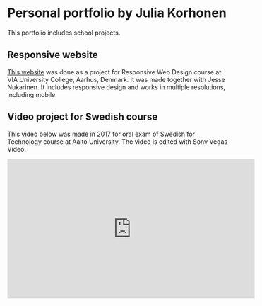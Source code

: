 # Personal portfolio by Julia Korhonen
This portfolio includes school projects. 
## Responsive website
[This website](https://juliakorhonen.github.io/Responsive-website) was done as a project for Responsive Web Design course at VIA University College, Aarhus, Denmark. It was made together with Jesse Nukarinen. It includes responsive design and works in multiple resolutions, including mobile. 

## Video project for Swedish course
This video below was made in 2017 for oral exam of Swedish for Technology course at Aalto University. The video is edited with Sony Vegas Video.
<iframe width="560" height="315" src="https://www.youtube.com/embed/EWi6ppZviQc" frameborder="0" allow="accelerometer; autoplay; encrypted-media; gyroscope; picture-in-picture" allowfullscreen></iframe>

